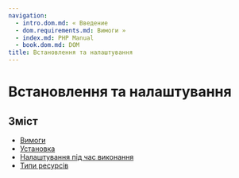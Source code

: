 ```yaml
---
navigation:
  - intro.dom.md: « Введение
  - dom.requirements.md: Вимоги »
  - index.md: PHP Manual
  - book.dom.md: DOM
title: Встановлення та налаштування
---
```

# Встановлення та налаштування

## Зміст

-   [Вимоги](dom.requirements.md)
-   [Установка](dom.installation.md)
-   [Налаштування під час виконання](dom.configuration.md)
-   [Типи ресурсів](dom.resources.md)
